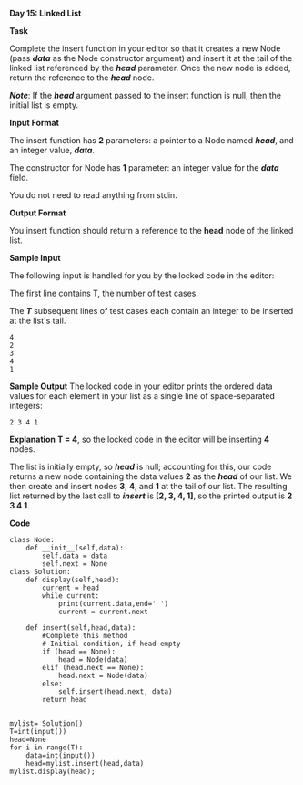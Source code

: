 **Day 15: Linked List**

**Task** 

Complete the insert function in your editor so that it creates a new Node (pass ***data*** as the Node constructor argument) and insert it at the tail of the linked list referenced by the ***head*** parameter. Once the new node is added, return the reference to the ***head*** node.

***Note***: If the ***head*** argument passed to the insert function is null, then the initial list is empty.

**Input Format**

The insert function has **2** parameters: a pointer to a Node named ***head***, and an integer value, ***data***. 

The constructor for Node has **1** parameter: an integer value for the ***data*** field.

You do not need to read anything from stdin.

**Output Format**

You insert function should return a reference to the **head** node of the linked list.

**Sample Input**

The following input is handled for you by the locked code in the editor:

The first line contains T, the number of test cases.

The ***T*** subsequent lines of test cases each contain an integer to be inserted at the list's tail.

```
4
2
3
4
1
```

**Sample Output**
The locked code in your editor prints the ordered data values for each element in your list as a single line of space-separated integers:

```
2 3 4 1
```

**Explanation**
**T = 4**, so the locked code in the editor will be inserting **4** nodes.

The list is initially  empty, so ***head*** is null; accounting for this, our code returns a new node containing the data values **2** as the ***head*** of our list. We then create and insert nodes **3**, **4**, and **1** at the tail of our list. The resulting list returned by the last call to ***insert*** is **[2, 3, 4, 1]**, so the printed output is **2 3 4 1**.

**Code**

```
class Node:
    def __init__(self,data):
        self.data = data
        self.next = None 
class Solution: 
    def display(self,head):
        current = head
        while current:
            print(current.data,end=' ')
            current = current.next

    def insert(self,head,data): 
        #Complete this method
        # Initial condition, if head empty
        if (head == None):
            head = Node(data)
        elif (head.next == None):
            head.next = Node(data)
        else: 
            self.insert(head.next, data)
        return head


mylist= Solution()
T=int(input())
head=None
for i in range(T):
    data=int(input())
    head=mylist.insert(head,data)    
mylist.display(head); 	  
```







